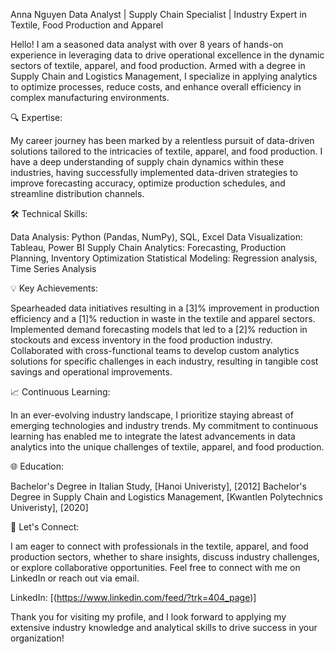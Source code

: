 Anna Nguyen
Data Analyst | Supply Chain Specialist | Industry Expert in Textile, Food Production and Apparel

Hello! I am a seasoned data analyst with over 8 years of hands-on experience in leveraging data to drive operational excellence in the dynamic sectors of textile, apparel, and food production. Armed with a degree in Supply Chain and Logistics Management, I specialize in applying analytics to optimize processes, reduce costs, and enhance overall efficiency in complex manufacturing environments.

🔍 Expertise:

My career journey has been marked by a relentless pursuit of data-driven solutions tailored to the intricacies of textile, apparel, and food production. I have a deep understanding of supply chain dynamics within these industries, having successfully implemented data-driven strategies to improve forecasting accuracy, optimize production schedules, and streamline distribution channels.

🛠 Technical Skills:

Data Analysis: Python (Pandas, NumPy), SQL, Excel
Data Visualization: Tableau, Power BI
Supply Chain Analytics: Forecasting, Production Planning, Inventory Optimization
Statistical Modeling: Regression analysis, Time Series Analysis

💡 Key Achievements:

Spearheaded data initiatives resulting in a [3]% improvement in production efficiency and a [1]% reduction in waste in the textile and apparel sectors.
Implemented demand forecasting models that led to a [2]% reduction in stockouts and excess inventory in the food production industry.
Collaborated with cross-functional teams to develop custom analytics solutions for specific challenges in each industry, resulting in tangible cost savings and operational improvements.

📈 Continuous Learning:

In an ever-evolving industry landscape, I prioritize staying abreast of emerging technologies and industry trends. My commitment to continuous learning has enabled me to integrate the latest advancements in data analytics into the unique challenges of textile, apparel, and food production.

🌐 Education:

Bachelor's Degree in Italian Study, [Hanoi Univeristy], [2012]
Bachelor's Degree in Supply Chain and Logistics Management, [Kwantlen Polytechnics Univeristy], [2020]


🤝 Let's Connect:

I am eager to connect with professionals in the textile, apparel, and food production sectors, whether to share insights, discuss industry challenges, or explore collaborative opportunities. Feel free to connect with me on LinkedIn or reach out via email.

LinkedIn: [(https://www.linkedin.com/feed/?trk=404_page)]

Thank you for visiting my profile, and I look forward to applying my extensive industry knowledge and analytical skills to drive success in your organization!
